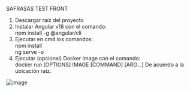SAFRASAS TEST FRONT

1. Descargar raíz del proyecto
2. Instalar Angular v18 con el comando:  
   npm install -g @angular/cli  
4. Ejecutar en cmd los comandos:  
   npm install  
   ng serve -o  
5. Ejecutar (opcional) Docker Image con el comando:  
   docker run [OPTIONS] IMAGE [COMMAND] [ARG...] De acuerdo a la ubicación raíz.

   
![image](https://github.com/julian4270/safrasas-front/assets/11580379/9103e0e0-acee-4418-bee4-428a32c29afa)

